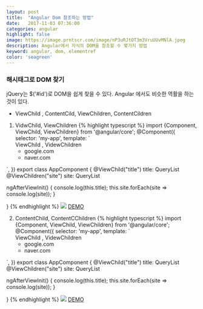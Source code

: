 ```yaml
---
layout: post
title:  "Angular Dom 참조하는 방법"
date:   2017-11-03 07:36:00
categories: angular
highlight: false
image: https://image.prntscr.com/image/nP3uRJtOT3m3VruUUvMNlA.jpeg
description: Angular에서 자식의 DOM을 참조할 수 몇가지 방법
keyword: angular, dom, elementref
color: 'seagreen'
---
```


### 해시태그로 DOM 찾기
jQuery는  $('#id')로 DOM을 쉽게 찾을 수 있다. 
Angular 에서도 비슷한 역활을 하는 것이 있다. 

- ViewChild , ContentCild, ViewChildren, ContentCildren

1. VidwChild, ViewChildren
{% highlight typescript %}
import {Component, ViewChild, ViewChildren} from '@angular/core';
@Component({
  selector: 'my-app',
  template: `
    <div #title>ViewChild , VidewChildren</div>
    <ul>
        <li #site>google.com</li>
        <li #site>naver.com</li>
     </ul>
  `,
})
export class AppComponent  {
  @ViewChild("title") title: QueryList<any>
  @ViewChildren("site") site: QueryList<any>
  
  ngAfterViewInit() {
        console.log(this.title);
        this.site.forEach(site => console.log(site));
  }

}
{% endhighlight %}
![](https://image.prntscr.com/image/WucyRmtmS9aU70tWCIzESA.jpeg)
[DEMO](https://plnkr.co/edit/PtoF2k?p=preview) 

2. ContentChild, ContentCChildren
{% highlight typescript %}
import {Component, ViewChild, ViewChildren} from '@angular/core';
@Component({
  selector: 'my-app',
  template: `
    <div #title>ViewChild , VidewChildren</div>
    <ul>
        <li #site>google.com</li>
        <li #site>naver.com</li>
     </ul>
  `,
})
export class AppComponent  {
  @ViewChild("title") title: QueryList<any>
  @ViewChildren("site") site: QueryList<any>
  
  ngAfterViewInit() {
        console.log(this.title);
        this.site.forEach(site => console.log(site));
  }

}
{% endhighlight %}
![](https://image.prntscr.com/image/WucyRmtmS9aU70tWCIzESA.jpeg)
[DEMO](https://plnkr.co/edit/PtoF2k?p=preview) 


